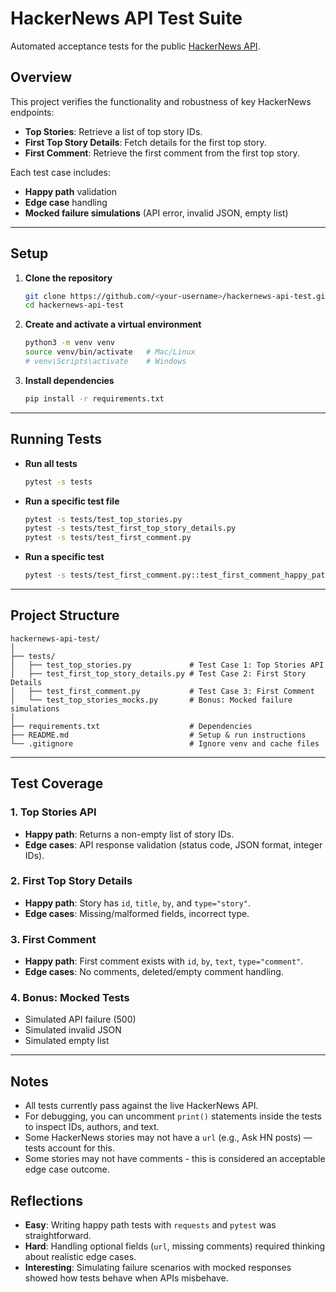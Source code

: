 # HackerNews API Test Suite

Automated acceptance tests for the public [HackerNews API](https://github.com/HackerNews/API).

## Overview

This project verifies the functionality and robustness of key HackerNews endpoints:

- **Top Stories**: Retrieve a list of top story IDs.
- **First Top Story Details**: Fetch details for the first top story.
- **First Comment**: Retrieve the first comment from the first top story.

Each test case includes:
- **Happy path** validation
- **Edge case** handling
- **Mocked failure simulations** (API error, invalid JSON, empty list)

---

## Setup

1. **Clone the repository**
   ```sh
   git clone https://github.com/<your-username>/hackernews-api-test.git
   cd hackernews-api-test
   ```

2. **Create and activate a virtual environment**
   ```sh
   python3 -m venv venv
   source venv/bin/activate   # Mac/Linux
   # venv\Scripts\activate    # Windows
   ```

3. **Install dependencies**
   ```sh
   pip install -r requirements.txt
   ```

---

## Running Tests

- **Run all tests**
  ```sh
  pytest -s tests
  ```

- **Run a specific test file**
  ```sh
  pytest -s tests/test_top_stories.py
  pytest -s tests/test_first_top_story_details.py
  pytest -s tests/test_first_comment.py
  ```

- **Run a specific test**
  ```sh
  pytest -s tests/test_first_comment.py::test_first_comment_happy_path
  ```

---

## Project Structure

```
hackernews-api-test/
│
├── tests/
│   ├── test_top_stories.py             # Test Case 1: Top Stories API
│   ├── test_first_top_story_details.py # Test Case 2: First Story Details
│   ├── test_first_comment.py           # Test Case 3: First Comment
│   └── test_top_stories_mocks.py       # Bonus: Mocked failure simulations
│
├── requirements.txt                    # Dependencies
├── README.md                           # Setup & run instructions
└── .gitignore                          # Ignore venv and cache files
```

---

## Test Coverage

### 1. Top Stories API
- **Happy path**: Returns a non-empty list of story IDs.
- **Edge cases**: API response validation (status code, JSON format, integer IDs).

### 2. First Top Story Details
- **Happy path**: Story has `id`, `title`, `by`, and `type="story"`.
- **Edge cases**: Missing/malformed fields, incorrect type.

### 3. First Comment
- **Happy path**: First comment exists with `id`, `by`, `text`, `type="comment"`.
- **Edge cases**: No comments, deleted/empty comment handling.

### 4. Bonus: Mocked Tests
- Simulated API failure (500)
- Simulated invalid JSON
- Simulated empty list

---

## Notes

- All tests currently pass against the live HackerNews API.
- For debugging, you can uncomment `print()` statements inside the tests to inspect IDs, authors, and text.
- Some HackerNews stories may not have a `url` (e.g., Ask HN posts) — tests account for this.
- Some stories may not have comments - this is considered an acceptable edge case outcome.

## Reflections

- **Easy**: Writing happy path tests with `requests` and `pytest` was straightforward.  
- **Hard**: Handling optional fields (`url`, missing comments) required thinking about realistic edge cases.  
- **Interesting**: Simulating failure scenarios with mocked responses showed how tests behave when APIs misbehave.  

